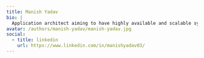 ```yaml
---
title: Manish Yadav
bio: |
  Application architect aiming to have highly available and scalable systems along with better code and design quality.
avatar: /authors/manish-yadav/manish-yadav.jpg
social:
  - title: linkedin
    url: https://www.linkedin.com/in/manishyadav03/
---
```

